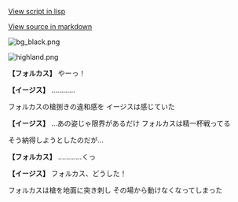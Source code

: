 [View script in lisp](../scripts/202309033.txt)

[View source in markdown](202309033.md)

![bg_black.png](../images/backgrounds/bg_black.png)

![highland.png](../images/backgrounds/highland.png)

**【フォルカス】**
やーっ！

**【イージス】**
…………

フォルカスの槍捌きの違和感を
イージスは感じていた

**【イージス】**
…あの姿じゃ限界があるだけ
フォルカスは精一杯戦ってる

そう納得しようとしたのだが…

**【フォルカス】**
…………くっ

**【イージス】**
フォルカス、どうした！

フォルカスは槍を地面に突き刺し
その場から動けなくなってしまった
